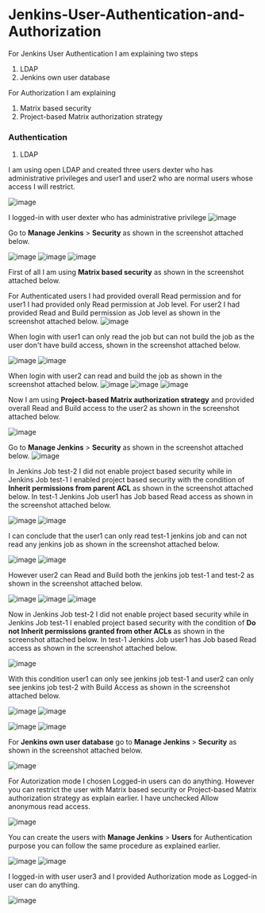 # Jenkins-User-Authentication-and-Authorization

For Jenkins User Authentication I am explaining two steps
1. LDAP
2. Jenkins own user database

For Authorization I am explaining 
1. Matrix based security
2. Project-based Matrix authorization strategy

### Authentication
1. LDAP

I am using open LDAP and created three users dexter who has administrative privileges and user1 and user2 who are normal users whose access I will restrict.

![image](https://github.com/user-attachments/assets/a75293b6-c7df-4673-9c92-7daa1cebbfa5)

I logged-in with user dexter who has administrative privilege
![image](https://github.com/user-attachments/assets/e9b3b6b7-8391-4220-91ad-74472daafc43)

Go to **Manage Jenkins** > **Security** as shown in the screenshot attached below.

![image](https://github.com/user-attachments/assets/940d7317-58e2-4f26-99df-69a6d99515f7)
![image](https://github.com/user-attachments/assets/3b8973fb-1b0a-484f-ae2f-8c4ed74cd252)
![image](https://github.com/user-attachments/assets/152eefbb-8153-4365-8c42-567da607f7e0)

First of all I am using **Matrix based security** as shown in the screenshot attached below.

For Authenticated users I had provided overall Read permission and for user1 I had provided only Read permission at Job level. For user2 I had provided Read and Build permission as Job level as shown in the screenshot attached below.
![image](https://github.com/user-attachments/assets/69816d79-edfc-492a-bdf2-b194b513129b)

When login with user1 can only read the job but can not build the job as the user don't have build access, shown in the screenshot attached below.

![image](https://github.com/user-attachments/assets/3484019f-f165-4e66-96cd-16987e4dff78)
![image](https://github.com/user-attachments/assets/a81e38e3-0fd6-49e4-aa88-c67bc4efbc7d)

When login with user2 can read and build the job as shown in the screenshot attached below.
![image](https://github.com/user-attachments/assets/60a06678-5673-4edc-99d1-5ae202b54eb2)
![image](https://github.com/user-attachments/assets/8757123c-2ab3-4da4-b57a-7b8788dcdce9)
![image](https://github.com/user-attachments/assets/cb260fc7-1317-4112-9218-1fb6002c3506)

Now I am using **Project-based Matrix authorization strategy** and provided overall Read and Build access to the user2 as shown in the screenshot attached below.

![image](https://github.com/user-attachments/assets/96fd5a08-5d63-4ad4-bbe0-fb5a0a4acd73)

Go to **Manage Jenkins** > **Security** as shown in the screenshot attached below.
![image](https://github.com/user-attachments/assets/6d8d5e3a-2079-4372-b6c2-34bd7b8ea296)

In Jenkins Job test-2 I did not enable project based security while in Jenkins Job test-1 I enabled project based security with the condition of **Inherit permissions from parent ACL** as shown in the screenshot attached below. In test-1 Jenkins Job user1 has Job based Read access as shown in the screenshot attached below.

![image](https://github.com/user-attachments/assets/b3cc8dd1-8629-4b5f-baef-986509b4113a)
![image](https://github.com/user-attachments/assets/fb54e7dc-f009-43f5-b521-2253ca139ebb)

I can conclude that the user1 can only read test-1 jenkins job and can not read any jenkins job as shown in the screenshot attached below.

![image](https://github.com/user-attachments/assets/61aea66e-d01f-473c-b1f8-0ea99dca6f8d)
![image](https://github.com/user-attachments/assets/77917d51-cdea-4760-8026-fb8a6fda339a)

However user2 can Read and Build both the jenkins job test-1 and test-2 as shown in the screenshot attached below.

![image](https://github.com/user-attachments/assets/83af73de-e7f0-4bdc-8b40-b18cff172882)
![image](https://github.com/user-attachments/assets/07ebf0ac-a0b6-4572-855b-b26f6cafb2be)
![image](https://github.com/user-attachments/assets/a3c0bb79-6fd2-4a2e-92da-67e89c653540)

Now in Jenkins Job test-2 I did not enable project based security while in Jenkins Job test-1 I enabled project based security with the condition of **Do not Inherit permissions granted from other ACLs** as shown in the screenshot attached below. In test-1 Jenkins Job user1 has Job based Read access as shown in the screenshot attached below.

![image](https://github.com/user-attachments/assets/a83ff166-81fa-4851-b25f-f2a4286eeb55)

With this condition user1 can only see jenkins job test-1 and user2 can only see jenkins job test-2 with Build Access as shown in the screenshot attached below.

![image](https://github.com/user-attachments/assets/3657b634-0db4-4569-b619-71c0dfaf0972)
![image](https://github.com/user-attachments/assets/3ad3c246-362e-4c01-a065-f82bbc649935)

![image](https://github.com/user-attachments/assets/2d45eb30-a146-4d3d-9dc9-5e8714667260)
![image](https://github.com/user-attachments/assets/3f45b51e-5296-4438-a599-e3acf4fc5ade)

For **Jenkins own user database** go to **Manage Jenkins** > **Security** as shown in the screenshot attached below.

![image](https://github.com/user-attachments/assets/1b92ca0c-4781-40d3-bda0-e9b74344de28)

For Autorization mode I chosen Logged-in users can do anything. However you can restrict the user with Matrix based security or Project-based Matrix authorization strategy as explain earlier. I have unchecked Allow anonymous read access.

![image](https://github.com/user-attachments/assets/9948828a-2ddd-4d7a-b764-cdbbbb0d130a)

You can create the users with **Manage Jenkins** > **Users** for Authentication purpose you can follow the same procedure as explained earlier.

![image](https://github.com/user-attachments/assets/b5ff77e1-38f5-4cff-8901-582c84b5926d)
![image](https://github.com/user-attachments/assets/f27207c2-2ea3-4789-8c43-f27268f46457)

I logged-in with user user3 and I provided Authorization mode as Logged-in user can do anything.

![image](https://github.com/user-attachments/assets/7c9d7ca8-d6bc-4ce1-bcab-3a73a8b7eed3)
